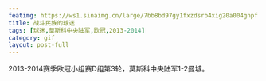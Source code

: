 ```yaml
---
featimg: https://ws1.sinaimg.cn/large/7bb8bd97gy1fxzdsrb4xig20a004gnpf.gif
title: 战斗民族的球迷
tags: [球迷,莫斯科中央陆军,欧冠,2013-2014]
category: gif
layout: post-full
---
```


2013-2014赛季欧冠小组赛D组第3轮，莫斯科中央陆军1-2曼城。